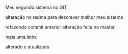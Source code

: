 Meu segundo sistema no GIT

alteração no redme para descrever melhor meu sistema

refazendo commit anterior
alteração feita no master 



mais uma linha

alterado e atualizado